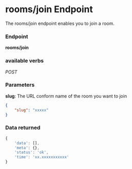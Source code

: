 # rooms/join Endpoint

The rooms/join endpoint enables you to join a room.

### Endpoint

**rooms/join**

### available verbs

_POST_

### Parameters

**slug**: The URL conform name of the room you want to join

```json
{
    "slug": "xxxxx"
}
```

### Data returned

```js
{
    'data': [],
    'meta': {},
    'status': 'ok',
    'time': 'xx.xxxxxxxxxxx'
}
```